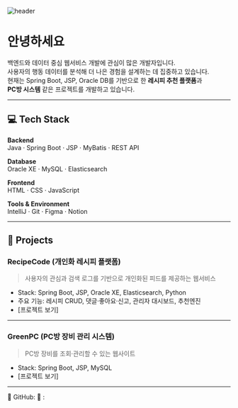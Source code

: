 <!--
**srzivs/srzivs** is a ✨ _special_ ✨ repository because its `README.md` (this file) appears on your GitHub profile.

Here are some ideas to get you started:

- 🔭 I’m currently working on ...
- 🌱 I’m currently learning ...
- 👯 I’m looking to collaborate on ...
- 🤔 I’m looking for help with ...
- 💬 Ask me about ...
- 📫 How to reach me: ...
- 😄 Pronouns: ...
- ⚡ Fun fact: ...
-->
![header](https://capsule-render.vercel.app/api?type=waving&color=auto&height=200&text=Welcome!)

# 안녕하세요

백엔드와 데이터 중심 웹서비스 개발에 관심이 많은 개발자입니다.  
사용자의 행동 데이터를 분석해 더 나은 경험을 설계하는 데 집중하고 있습니다.  
현재는 Spring Boot, JSP, Oracle DB를 기반으로 한 **레시피 추천 플랫폼**과  
**PC방 시스템** 같은 프로젝트를 개발하고 있습니다.

---

## 💻 Tech Stack

**Backend**  
Java · Spring Boot · JSP · MyBatis · REST API  

**Database**  
Oracle XE · MySQL · Elasticsearch  

**Frontend**  
HTML · CSS · JavaScript  

**Tools & Environment**  
IntelliJ · Git · Figma · Notion  

---

## 📂 Projects

### RecipeCode (개인화 레시피 플랫폼)
> 사용자의 관심과 검색 로그를 기반으로 개인화된 피드를 제공하는 웹서비스  
- Stack: Spring Boot, JSP, Oracle XE, Elasticsearch, Python  
- 주요 기능: 레시피 CRUD, 댓글·좋아요·신고, 관리자 대시보드, 추천엔진  
- [프로젝트 보기]

---

### GreenPC (PC방 장비 관리 시스템)
> PC방 장비를 조회·관리할 수 있는 웹사이트  
- Stack: Spring Boot, JSP, MySQL  
- [프로젝트 보기]

---


🔗 GitHub: 
🔗 : 
